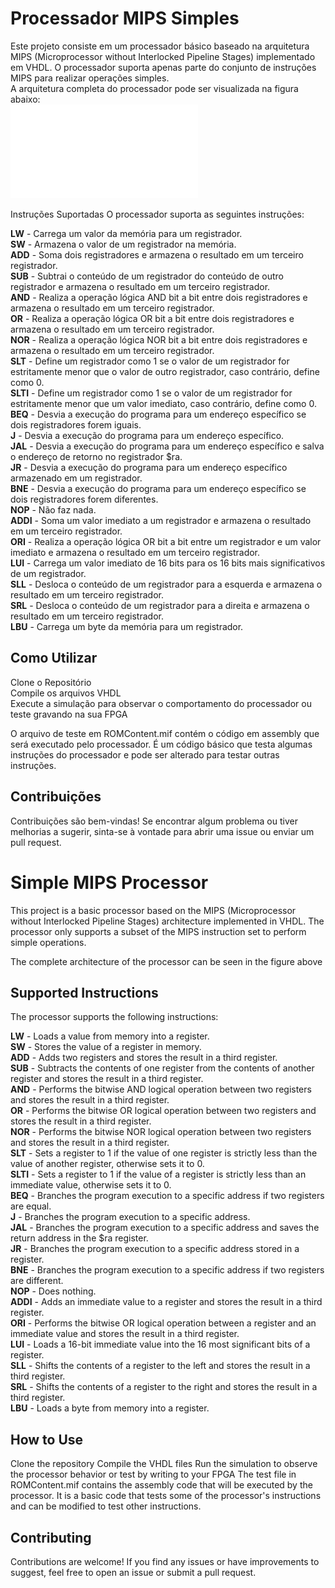 # Processador MIPS Simples
Este projeto consiste em um processador básico baseado na arquitetura MIPS (Microprocessor without Interlocked Pipeline Stages) implementado em VHDL. O processador suporta apenas parte do conjunto de instruções MIPS para realizar operações simples.  
A arquitetura completa do processador pode ser visualizada na figura abaixo:  
![Arquitetura do Processador](MIPS.pdf)

Instruções Suportadas
O processador suporta as seguintes instruções:

**LW** - Carrega um valor da memória para um registrador.  
**SW** - Armazena o valor de um registrador na memória.  
**ADD** - Soma dois registradores e armazena o resultado em um terceiro registrador.  
**SUB** - Subtrai o conteúdo de um registrador do conteúdo de outro registrador e armazena o resultado em um terceiro registrador.  
**AND** - Realiza a operação lógica AND bit a bit entre dois registradores e armazena o resultado em um terceiro registrador.  
**OR** - Realiza a operação lógica OR bit a bit entre dois registradores e armazena o resultado em um terceiro registrador.  
**NOR** - Realiza a operação lógica NOR bit a bit entre dois registradores e armazena o resultado em um terceiro registrador.  
**SLT** - Define um registrador como 1 se o valor de um registrador for estritamente menor que o valor de outro registrador, caso contrário, define como 0.  
**SLTI** - Define um registrador como 1 se o valor de um registrador for estritamente menor que um valor imediato, caso contrário, define como 0.  
**BEQ** - Desvia a execução do programa para um endereço específico se dois registradores forem iguais.  
**J** - Desvia a execução do programa para um endereço específico.  
**JAL** - Desvia a execução do programa para um endereço específico e salva o endereço de retorno no registrador $ra.  
**JR** - Desvia a execução do programa para um endereço específico armazenado em um registrador.  
**BNE** - Desvia a execução do programa para um endereço específico se dois registradores forem diferentes.  
**NOP** - Não faz nada.  
**ADDI** - Soma um valor imediato a um registrador e armazena o resultado em um terceiro registrador.  
**ORI** - Realiza a operação lógica OR bit a bit entre um registrador e um valor imediato e armazena o resultado em um terceiro registrador.  
**LUI** - Carrega um valor imediato de 16 bits para os 16 bits mais significativos de um registrador.  
**SLL** - Desloca o conteúdo de um registrador para a esquerda e armazena o resultado em um terceiro registrador.  
**SRL** - Desloca o conteúdo de um registrador para a direita e armazena o resultado em um terceiro registrador.  
**LBU** - Carrega um byte da memória para um registrador.  

## Como Utilizar
Clone o Repositório  
Compile os arquivos VHDL  
Execute a simulação para observar o comportamento do processador ou teste gravando na sua FPGA  

O arquivo de teste em ROMContent.mif contém o código em assembly que será executado pelo processador. É um código básico que testa algumas instruções do processador e pode ser alterado para testar outras instruções.

## Contribuições
Contribuições são bem-vindas! Se encontrar algum problema ou tiver melhorias a sugerir, sinta-se à vontade para abrir uma issue ou enviar um pull request.

# Simple MIPS Processor
This project is a basic processor based on the MIPS (Microprocessor without Interlocked Pipeline Stages) architecture implemented in VHDL. The processor only supports a subset of the MIPS instruction set to perform simple operations.

The complete architecture of the processor can be seen in the figure above

## Supported Instructions
The processor supports the following instructions:

**LW** - Loads a value from memory into a register.  
**SW** - Stores the value of a register in memory.  
**ADD** - Adds two registers and stores the result in a third register.  
**SUB** - Subtracts the contents of one register from the contents of another register and stores the result in a third register.  
**AND** - Performs the bitwise AND logical operation between two registers and stores the result in a third register.  
**OR** - Performs the bitwise OR logical operation between two registers and stores the result in a third register.  
**NOR** - Performs the bitwise NOR logical operation between two registers and stores the result in a third register.  
**SLT** - Sets a register to 1 if the value of one register is strictly less than the value of another register, otherwise sets it to 0.  
**SLTI** - Sets a register to 1 if the value of a register is strictly less than an immediate value, otherwise sets it to 0.  
**BEQ** - Branches the program execution to a specific address if two registers are equal.  
**J** - Branches the program execution to a specific address.  
**JAL** - Branches the program execution to a specific address and saves the return address in the $ra register.  
**JR** - Branches the program execution to a specific address stored in a register.  
**BNE** - Branches the program execution to a specific address if two registers are different.  
**NOP** - Does nothing.  
**ADDI** - Adds an immediate value to a register and stores the result in a third register.  
**ORI** - Performs the bitwise OR logical operation between a register and an immediate value and stores the result in a third register.  
**LUI** - Loads a 16-bit immediate value into the 16 most significant bits of a register.  
**SLL** - Shifts the contents of a register to the left and stores the result in a third register.  
**SRL** - Shifts the contents of a register to the right and stores the result in a third register.  
**LBU** - Loads a byte from memory into a register.  

## How to Use
Clone the repository
Compile the VHDL files
Run the simulation to observe the processor behavior or test by writing to your FPGA
The test file in ROMContent.mif contains the assembly code that will be executed by the processor. It is a basic code that tests some of the processor's instructions and can be modified to test other instructions.

## Contributing
Contributions are welcome! If you find any issues or have improvements to suggest, feel free to open an issue or submit a pull request.